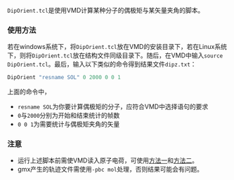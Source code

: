 `DipOrient.tcl`是使用VMD计算某种分子的偶极矩与某矢量夹角的脚本。
### 使用方法
若在windows系统下，将`DipOrient.tcl`放在VMD的安装目录下，若在Linux系统下，则将`DipOrient.tcl`放在结构文件同级目录下。随后，在VMD中输入`source DipOrient.tcl`。最后，输入以下类似的命令得到结果文件`dipz.txt`：
``` tcl
DipOrient "resname SOL" 0 2000 0 0 1
```
上面的命令中，
* `resname SOL`为你要计算偶极矩的分子，应符合VMD中选择语句的要求
* `0`与`2000`分别为开始和结束统计的帧数
* `0 0 1`为需要统计与偶极矩夹角的矢量

### 注意
* 运行上述脚本前需使VMD读入原子电荷，可使用<a href="http://bbs.keinsci.com/thread-5417-1-1.html" target="_blank">方法一</a>和<a href="http://bbs.keinsci.com/thread-37839-1-1.html" target="_blank">方法二</a>。
* gmx产生的轨迹文件需使用`-pbc mol`处理，否则结果可能会有问题。
